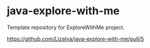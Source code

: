 # java-explore-with-me
Template repository for ExploreWithMe project.

https://github.com/LizaIva/java-explore-with-me/pull/5
